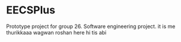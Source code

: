 # EECSPlus
Prototype project for group 26. Software engineering project.
it is me thurikkaaa
wagwan roshan here
hi tis abi